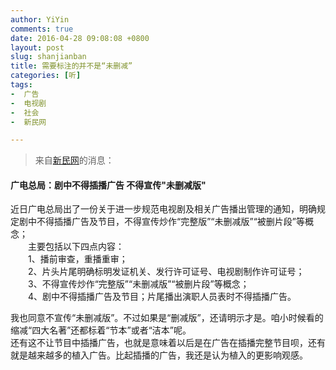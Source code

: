 ```yaml
---
author: YiYin
comments: true
date: 2016-04-28 09:08:08 +0800
layout: post
slug: shanjianban
title: 需要标注的并不是“未删减”
categories: [听]
tags: 
-  广告
-  电视剧
-  社会
-  新民网

---
```


<blockquote>来自<a href="http://shanghai.xinmin.cn/xmsq/2016/04/27/29921424.html">新民网</a>的消息：</blockquote>

#### 广电总局：剧中不得插播广告 不得宣传"未删减版"

近日广电总局出了一份关于进一步规范电视剧及相关广告播出管理的通知，明确规定剧中不得插播广告及节目，不得宣传炒作“完整版”“未删减版”“被删片段”等概念；<br/>
　　主要包括以下四点内容：<br/>
　　1、播前审查，重播重审；<br/>
　　2、片头片尾明确标明发证机关、发行许可证号、电视剧制作许可证号；<br/>
　　3、不得宣传炒作“完整版”“未删减版”“被删片段”等概念；<br/>
　　4、剧中不得插播广告及节目；片尾播出演职人员表时不得插播广告。

<div class="commentsonquote">
<div class="yiyin">
我也同意不宣传“未删减版”。不过如果是“删减版”，还请明示才是。咱小时候看的缩减“四大名著”还都标着“节本”或者“洁本”呢。<br/>
还有这不让节目中插播广告，也就是意味着以后是在广告在插播完整节目呗，还有就是越来越多的植入广告。比起插播的广告，我还是认为植入的更影响观感。
</div>
</div>

